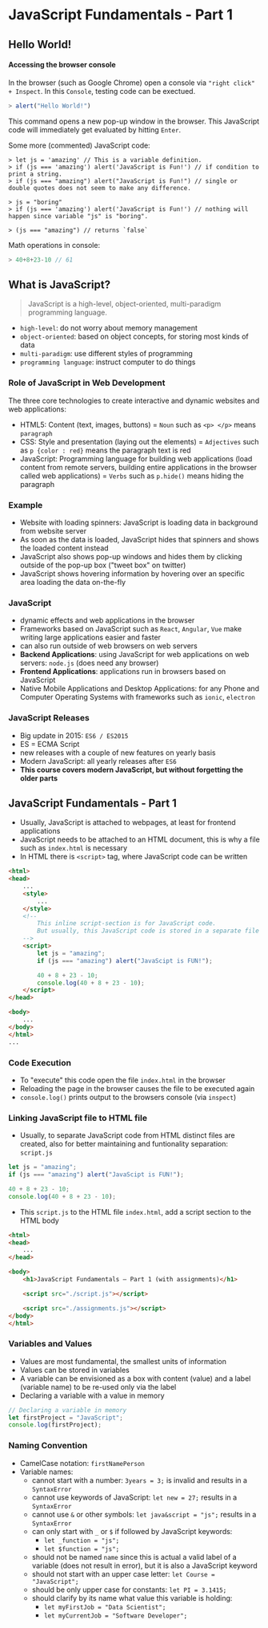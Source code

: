 # JavaScript Fundamentals - Part 1

## Hello World!

#### Accessing the browser console
In the browser (such as Google Chrome) open a console via `"right click" + Inspect`. In this `Console`, testing code can be exectued. 
```javascript
> alert("Hello World!")
```
This command opens a new pop-up window in the browser. This JavaScript code will immediately get evaluated by hitting `Enter`.

Some more (commented) JavaScript code:
```
> let js = 'amazing' // This is a variable definition.
> if (js === 'amazing') alert('JavaScript is Fun!') // if condition to print a string.
> if (js === "amazing") alert("JavaScript is Fun!") // single or double quotes does not seem to make any difference.

> js = "boring"
> if (js === 'amazing') alert('JavaScript is Fun!') // nothing will happen since variable "js" is "boring".

> (js === "amazing") // returns `false`
```

Math operations in console:
```javascript
> 40+8+23-10 // 61
```

## What is JavaScript? 
> JavaScript is a high-level, object-oriented, multi-paradigm programming language.
- `high-level`: do not worry about memory management
- `object-oriented`: based on object concepts, for storing most kinds of data
- `multi-paradigm`: use different styles of programming
- `programming language`: instruct computer to do things

### Role of JavaScript in Web Development
The three core technologies to create interactive and dynamic websites and web applications:
- HTML5: Content (text, images, buttons) = `Noun` such as `<p> </p>` means `paragraph`
- CSS: Style and presentation (laying out the elements) = `Adjectives` such as `p {color : red}` means the paragraph text is red
- JavaScript: Programming language for building web applications (load content from remote servers, building entire applications in the browser called web applications) = `Verbs` such as `p.hide()` means hiding the paragraph

### Example
- Website with loading spinners: JavaScript is loading data in background from website server
- As soon as the data is loaded, JavaScript hides that spinners and shows the loaded content instead
- JavaScript also shows pop-up windows and hides them by clicking outside of the pop-up box ("tweet box" on twitter)
- JavaScript shows hovering information by hovering over an specific area loading the data on-the-fly

### JavaScript
- dynamic effects and web applications in the browser
- Frameworks based on JavaScript such as `React`, `Angular`, `Vue` make writing large applications easier and faster
- can also run outside of web browsers on web servers
- **Backend Applications**: using JavaScript for web applications on web servers: `node.js` (does need any browser)
- **Frontend Applications**: applications run in browsers based on JavaScript
- Native Mobile Applications and Desktop Applications: for any Phone and Computer Operating Systems with frameworks such as `ionic`, `electron`

### JavaScript Releases
- Big update in 2015: `ES6 / ES2015`
- ES = ECMA Script
- new releases with a couple of new features on yearly basis
- Modern JavaScript: all yearly releases after `ES6`
- **This course covers modern JavaScript, but without forgetting the older parts**

## JavaScript Fundamentals - Part 1
- Usually, JavaScript is attached to webpages, at least for frontend applications
- JavaScript needs to be attached to an HTML document, this is why a file such as `index.html` is necessary
- In HTML there is `<script>` tag, where JavaScript code can be written
```html
<html>
<head>
    ...
    <style>
        ...
    </style>
    <!-- 
        This inline script-section is for JavaScript code. 
        But usually, this JavaScript code is stored in a separate file `script.js` to separate JavaScript from HTML code. 
    -->
    <script>
        let js = "amazing";
        if (js === "amazing") alert("JavaScipt is FUN!");

        40 + 8 + 23 - 10;
        console.log(40 + 8 + 23 - 10);
    </script>
</head>

<body>
    ...
</body>
</html>
...
```

### Code Execution
- To "execute" this code open the file `index.html` in the browser
- Reloading the page in the browser causes the file to be executed again
- `console.log()` prints output to the browsers console (via `inspect`)


### Linking JavaScript file to HTML file
- Usually, to separate JavaScript code from HTML distinct files are created, also for better maintaining and funtionality separation: `script.js`
```javascript
let js = "amazing";
if (js === "amazing") alert("JavaScipt is FUN!");

40 + 8 + 23 - 10;
console.log(40 + 8 + 23 - 10);
```
- This `script.js` to the HTML file `index.html`, add a script section to the HTML body
```html
<html>
<head>
    ...
</head>

<body>
    <h1>JavaScript Fundamentals – Part 1 (with assignments)</h1>

    <script src="./script.js"></script>

    <script src="./assignments.js"></script>
</body>
</html>
```

### Variables and Values
- Values are most fundamental, the smallest units of information
- Values can be stored in variables
- A variable can be envisioned as a box with content (value) and a label (variable name) to be re-used only via the label
- Declaring a variable with a value in memory
```javascript
// Declaring a variable in memory
let firstProject = "JavaScript";
console.log(firstProject);
```

### Naming Convention
- CamelCase notation: `firstNamePerson`
- Variable names:
    - cannot start with a number: `3years = 3;` is invalid and results in a `SyntaxError`
    - cannot use keywords of JavaScript: `let new = 27;` results in a `SyntaxError`
    - cannot use `&` or other symbols: `let java&script = "js";` results in a `SyntaxError`
    - can only start with `_` or `$` if followed by JavaScript keywords: 
        - `let _function = "js";`
        - `let $function = "js";`
    - should not be named `name` since this is actual a valid label of a variable (does not result in error), but it is also a JavaScript keyword
    - should not start with an upper case letter: `let Course = "JavaScript";`
    - should be only upper case for constants: `let PI = 3.1415;`
    - should clarify by its name what value this variable is holding: 
        - `let myFirstJob = "Data Scientist";`
        - `let myCurrentJob = "Software Developer";`
